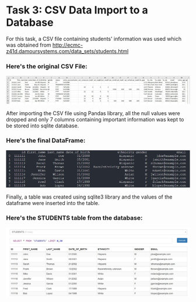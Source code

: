 # Task 3: CSV Data Import to a Database

For this task, a CSV file containing students' information was used which was obtained from http://ecmc-z41d.damoursystems.com/data_sets/students.html

### Here's the original CSV File:
![csv file](screenshots/csv.jpg)

After importing the CSV file using Pandas library, all the null values were dropped and only 7 columns containing important information was kept to be stored into sqlite database.

### Here's the final DataFrame:
![dataframe](screenshots/df.jpg)

Finally, a table was created using sqlite3 library and the values of the dataframe were inserted into the table.

### Here's the STUDENTS table from the database:
![table](screenshots/table.jpg)